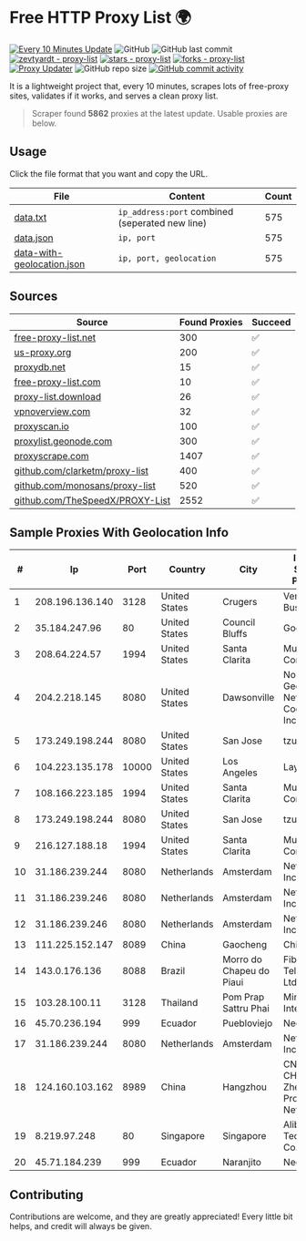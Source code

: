 
# Free HTTP Proxy List 🌍

[![Every 10 Minutes Update](https://github.com/mertguvencli/http-proxy-list/actions/workflows/main.yml/badge.svg?branch=main)](https://github.com/mertguvencli/http-proxy-list/actions/workflows/main.yml)
![GitHub](https://img.shields.io/github/license/mertguvencli/http-proxy-list)
![GitHub last commit](https://img.shields.io/github/last-commit/mertguvencli/http-proxy-list)
[![zevtyardt - proxy-list](https://img.shields.io/static/v1?label=zevtyardt&message=proxy-list&color=blue&logo=github)](https://github.com/zevtyardt/proxy-list "Go to GitHub repo")
[![stars - proxy-list](https://img.shields.io/github/stars/zevtyardt/proxy-list?style=social)](https://github.com/zevtyardt/proxy-list)
[![forks - proxy-list](https://img.shields.io/github/forks/zevtyardt/proxy-list?style=social)](https://github.com/zevtyardt/proxy-list)
[![Proxy Updater](https://github.com/zevtyardt/proxy-list/workflows/Proxy%20Updater/badge.svg)](https://github.com/zevtyardt/proxy-list/actions?query=workflow:"Proxy+Updater")
![GitHub repo size](https://img.shields.io/github/repo-size/zevtyardt/proxy-list)
[![GitHub commit activity](https://img.shields.io/github/commit-activity/m/zevtyardt/proxy-list?logo=commits)](https://github.com/zevtyardt/proxy-list/commits/main)

It is a lightweight project that, every 10 minutes, scrapes lots of free-proxy sites, validates if it works, and serves a clean proxy list.

> Scraper found **5862** proxies at the latest update. Usable proxies are below.

## Usage

Click the file format that you want and copy the URL.

|File|Content|Count|
|----|-------|-----|
|[data.txt](https://raw.githubusercontent.com/mertguvencli/http-proxy-list/main/proxy-list/data.txt)|`ip_address:port` combined (seperated new line)|575|
|[data.json](https://raw.githubusercontent.com/mertguvencli/http-proxy-list/main/proxy-list/data.json)|`ip, port`|575|
|[data-with-geolocation.json](https://raw.githubusercontent.com/mertguvencli/http-proxy-list/main/proxy-list/data-with-geolocation.json)|`ip, port, geolocation`|575|

## Sources

|Source|Found Proxies|Succeed|
|------|-------------|-------|
|[free-proxy-list.net](https://free-proxy-list.net)|300|✅|
|[us-proxy.org](https://www.us-proxy.org)|200|✅|
|[proxydb.net](http://proxydb.net)|15|✅|
|[free-proxy-list.com](https://free-proxy-list.com/?page=&port=&type%5B%5D=http&type%5B%5D=https&up_time=0&search=Search)|10|✅|
|[proxy-list.download](https://www.proxy-list.download/HTTP)|26|✅|
|[vpnoverview.com](https://vpnoverview.com/privacy/anonymous-browsing/free-proxy-servers)|32|✅|
|[proxyscan.io](https://www.proxyscan.io)|100|✅|
|[proxylist.geonode.com](https://proxylist.geonode.com/api/proxy-list?limit=300&page=1&sort_by=lastChecked&sort_type=desc&protocols=http,https)|300|✅|
|[proxyscrape.com](https://api.proxyscrape.com/v2/?request=displayproxies&protocol=http&timeout=10000&country=all&ssl=all&anonymity=all)|1407|✅|
|[github.com/clarketm/proxy-list](https://raw.githubusercontent.com/clarketm/proxy-list/master/proxy-list-raw.txt)|400|✅|
|[github.com/monosans/proxy-list](https://raw.githubusercontent.com/monosans/proxy-list/main/proxies/http.txt)|520|✅|
|[github.com/TheSpeedX/PROXY-List](https://raw.githubusercontent.com/TheSpeedX/PROXY-List/master/http.txt)|2552|✅|


## Sample Proxies With Geolocation Info

|#|Ip|Port|Country|City|Internet Service Provider|
|-|--|----|-------|----|-------------------------|
|1|208.196.136.140|3128|United States|Crugers|Verizon Business|
|2|35.184.247.96|80|United States|Council Bluffs|Google LLC|
|3|208.64.224.57|1994|United States|Santa Clarita|Multacom Corporation|
|4|204.2.218.145|8080|United States|Dawsonville|North Georgia Network Cooperative, Inc.|
|5|173.249.198.244|8080|United States|San Jose|tzulo, inc.|
|6|104.223.135.178|10000|United States|Los Angeles|LayerHost|
|7|108.166.223.185|1994|United States|Santa Clarita|Multacom Corporation|
|8|173.249.198.244|8080|United States|San Jose|tzulo, inc.|
|9|216.127.188.18|1994|United States|Santa Clarita|Multacom Corporation|
|10|31.186.239.244|8080|Netherlands|Amsterdam|NetSkope Inc|
|11|31.186.239.246|8080|Netherlands|Amsterdam|NetSkope Inc|
|12|31.186.239.246|8080|Netherlands|Amsterdam|NetSkope Inc|
|13|111.225.152.147|8089|China|Gaocheng|Chinanet|
|14|143.0.176.136|8088|Brazil|Morro do Chapeu do Piaui|Fiberlink Telecom Ltda|
|15|103.28.100.11|3128|Thailand|Pom Prap Sattru Phai|Ministry of Interior|
|16|45.70.236.194|999|Ecuador|Puebloviejo|Nedetel S.A.|
|17|31.186.239.244|8080|Netherlands|Amsterdam|NetSkope Inc|
|18|124.160.103.162|8989|China|Hangzhou|CNC Group CHINA169 Zhejiang Province Network|
|19|8.219.97.248|80|Singapore|Singapore|Alibaba (US) Technology Co., Ltd.|
|20|45.71.184.239|999|Ecuador|Naranjito|Nedetel S.A.|



## Contributing

Contributions are welcome, and they are greatly appreciated! Every
little bit helps, and credit will always be given.

